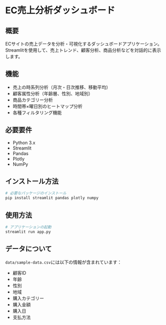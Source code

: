 # EC売上分析ダッシュボード

## 概要
ECサイトの売上データを分析・可視化するダッシュボードアプリケーション。
Streamlitを使用して、売上トレンド、顧客分析、商品分析などを対話的に表示します。

## 機能
- 売上の時系列分析（月次・日次推移、移動平均）
- 顧客属性分析（年齢層、性別、地域別）
- 商品カテゴリー分析
- 時間帯×曜日別のヒートマップ分析
- 各種フィルタリング機能

## 必要要件
- Python 3.x
- Streamlit
- Pandas
- Plotly
- NumPy

## インストール方法
```bash
# 必要なパッケージのインストール
pip install streamlit pandas plotly numpy
```

## 使用方法
```bash
# アプリケーションの起動
streamlit run app.py
```

## データについて
`data/sample-data.csv`には以下の情報が含まれています：
- 顧客ID
- 年齢
- 性別
- 地域
- 購入カテゴリー
- 購入金額
- 購入日
- 支払方法 